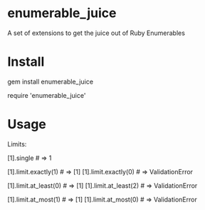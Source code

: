 enumerable_juice
================

A set of extensions to get the juice out of Ruby Enumerables

Install
=======

  gem install enumerable_juice

  require 'enumerable_juice'

Usage
=====

Limits:

  [1].single   # => 1

  [1].limit.exactly(1)   # => [1]
  [1].limit.exactly(0)   # => ValidationError

  [1].limit.at_least(0)  # => [1]
  [1].limit.at_least(2)  # => ValidationError

  [1].limit.at_most(1)   # => [1]
  [1].limit.at_most(0)   # => ValidationError
